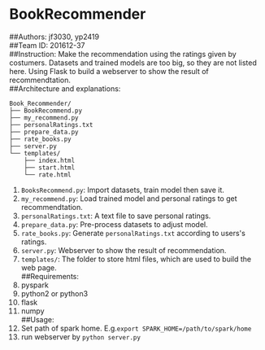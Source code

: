 # BookRecommender
##Authors: 
jf3030, yp2419<br>
##Team ID:
201612-37<br>
##Instruction:
Make the recommendation using the ratings given by costumers. Datasets and trained models are too big, so they are not listed here. Using Flask to build a webserver to show the result of recommendtation.<br>
##Architecture and explanations:
```
Book_Recommender/
├── BookRecommend.py
├── my_recommend.py
├── personalRatings.txt
├── prepare_data.py
├── rate_books.py
├── server.py
└── templates/
    ├── index.html
    ├── start.html
    └── rate.html
```
1. `BooksRecommend.py`: Import datasets, train model then save it.<br>
2. `my_recommend.py`: Load trained model and personal ratings to get recommendtation.<br>
3. `personalRatings.txt`: A text file to save personal ratings.<br>
4. `prepare_data.py`: Pre-process datasets to adjust model.<br>
5. `rate_books.py`: Generate `personalRatings.txt` according to users's ratings.<br>
6. `server.py`: Webserver to show the result of recommendation.<br>
7. `templates/`: The folder to store html files, which are used to build the web page.<br>
##Requirements:
1. pyspark<br>
2. python2 or python3<br>
3. flask<br>
4. numpy<br>
##Usage:
1. Set path of spark home. E.g.`export SPARK_HOME=/path/to/spark/home`
1. run webserver by `python server.py`